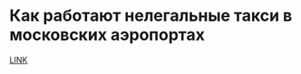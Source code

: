 # Как работают нелегальные такси в московских аэропортах



[LINK](https://varlamov.ru/1516876.html)